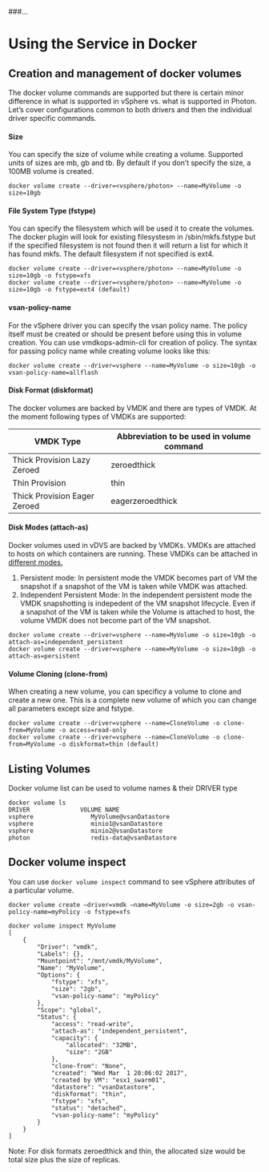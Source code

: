 ###...
# Using the Service in Docker

## Creation and management of docker volumes
The docker volume commands are supported but there is certain minor difference in what is supported in vSphere vs. what is supported in Photon. Let’s cover configurations common to both drivers and then the individual driver specific commands.


#### Size
You can specify the size of volume while creating a volume. Supported units of sizes are mb, gb and tb. By default if you don’t specify the size, a 100MB volume is created.

```
docker volume create --driver=<vsphere/photon> --name=MyVolume -o size=10gb
```

#### File System Type (fstype)
You can specify the filesystem which will be used it to create the volumes. The docker plugin will look for existing filesystesm in /sbin/mkfs.fstype but if the specified filesystem is not found then it will return a list for which it has found mkfs. The default filesystem if not specified is ext4.

```
docker volume create --driver=<vsphere/photon> --name=MyVolume -o size=10gb -o fstype=xfs
docker volume create --driver=<vsphere/photon> --name=MyVolume -o size=10gb -o fstype=ext4 (default)

```

#### vsan-policy-name
For the vSphere driver you can specify the vsan policy name. The policy itself must be created or should be present before using this in volume creation. You can use vmdkops-admin-cli for creation of policy. The syntax for passing policy name while creating volume looks like this:
```
docker volume create --driver=vsphere --name=MyVolume -o size=10gb -o vsan-policy-name=allflash

```

#### Disk Format (diskformat)
The docker volumes are backed by VMDK and there are types of VMDK. At the moment following types of VMDKs are supported:

<table class="table table-striped table-hover ">
  <thead>
    <tr>
      <th>VMDK Type </th>
      <th>Abbreviation to be used in volume command</th>
    </tr>
  </thead>
  <tbody>
    <tr>
      <td>Thick Provision Lazy Zeroed</td>
      <td>zeroedthick</td>
    </tr>
    <tr>
      <td>Thin Provision</td>
      <td>thin</td>
    </tr>
    <tr>
      <td>Thick Provision Eager Zeroed</td>
      <td>eagerzeroedthick</td>
    </tr>
</tbody>
</table>


#### Disk Modes (attach-as)
Docker volumes used in vDVS are backed by VMDKs. VMDKs are attached to hosts on which containers are running. These VMDKs can be attached in [different modes.](http://cormachogan.com/2013/04/16/what-are-dependent-independent-disks-persistent-and-non-persisent-modes/)

1. Persistent mode: In persistent mode the VMDK becomes part of VM the snapshot if a snapshot of the VM is taken while VMDK was attached.
2. Independent Persistent Mode: In the independent persistent mode the VMDK snapshotting is indepedent of the VM snapshot lifecycle. Even if a snapshot of the VM is taken while the Volume is attached to host, the volume VMDK does not become part of the VM snapshot.

```
docker volume create --driver=vsphere --name=MyVolume -o size=10gb -o attach-as=independent_persistent
docker volume create --driver=vsphere --name=MyVolume -o size=10gb -o attach-as=persistent
```

#### Volume Cloning (clone-from)

When creating a new volume, you can specificy a volume to clone and create a new one. This is a complete new volume of which you can change all parameters except size and fstype.


```
docker volume create --driver=vsphere --name=CloneVolume -o clone-from=MyVolume -o access=read-only
docker volume create --driver=vsphere --name=CloneVolume -o clone-from=MyVolume -o diskformat=thin (default)
```

## Listing Volumes
Docker volume list can be used to volume names & their DRIVER type
```
docker volume ls
DRIVER              VOLUME NAME
vsphere                MyVolume@vsanDatastore
vsphere                minio1@vsanDatastore
vsphere                minio2@vsanDatastore
photon                 redis-data@vsanDatastore
```
## Docker volume inspect
You can use `docker volume inspect` command to see vSphere attributes of a particular volume.
```
docker volume create —driver=vmdk —name=MyVolume -o size=2gb -o vsan-policy-name=myPolicy -o fstype=xfs
```
```
docker volume inspect MyVolume
[
    {
        "Driver": "vmdk",
        "Labels": {},
        "Mountpoint": "/mnt/vmdk/MyVolume",
        "Name": "MyVolume",
        "Options": {
            "fstype": "xfs",
            "size": "2gb",
            "vsan-policy-name": "myPolicy"
        },
        "Scope": "global",
        "Status": {
            "access": "read-write",
            "attach-as": "independent_persistent",
            "capacity": {
                "allocated": "32MB",
                "size": "2GB"
            },
            "clone-from": "None",
            "created": "Wed Mar  1 20:06:02 2017",
            "created by VM": "esx1_swarm01",
            "datastore": "vsanDatastore",
            "diskformat": "thin",
            "fstype": "xfs",
            "status": "detached",
            "vsan-policy-name": "myPolicy"
        }
    }
]
```
Note: For disk formats zeroedthick and thin, the allocated size would be total size plus the size of replicas.